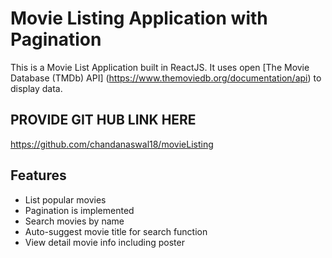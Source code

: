 # Movie Listing Application with Pagination

This is a Movie List Application built in ReactJS.
It uses open [The Movie Database (TMDb) API] (https://www.themoviedb.org/documentation/api) to display data.

## PROVIDE GIT HUB LINK HERE
https://github.com/chandanaswal18/movieListing


## Features

* List popular movies
* Pagination is implemented
* Search movies by name
* Auto-suggest movie title for search function
* View detail movie info including poster
